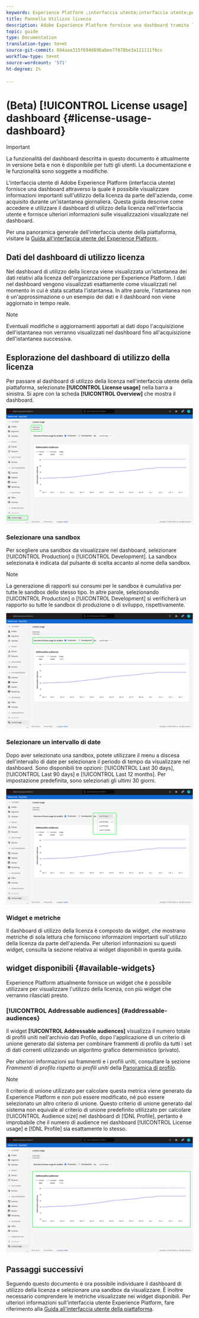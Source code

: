 ```yaml
---
keywords: Experience Platform ;interfaccia utente;interfaccia utente;personalizzazione;dashboard di utilizzo licenza;dashboard;utilizzo licenza;adesione;consumo
title: Pannello Utilizzo licenza
description: Adobe Experience Platform fornisce una dashboard tramite la quale è possibile visualizzare informazioni importanti sull'utilizzo della licenza da parte dell'azienda.
topic: guide
type: Documentation
translation-type: tm+mt
source-git-commit: 084aaa315f694d696abee7f078be3a121111f6cc
workflow-type: tm+mt
source-wordcount: '571'
ht-degree: 1%

---
```



# (Beta) [!UICONTROL License usage] dashboard {#license-usage-dashboard}

>[!IMPORTANT]
>
>La funzionalità del dashboard descritta in questo documento è attualmente in versione beta e non è disponibile per tutti gli utenti. La documentazione e le funzionalità sono soggette a modifiche.

L&#39;interfaccia utente di Adobe Experience Platform (interfaccia utente) fornisce una dashboard attraverso la quale è possibile visualizzare informazioni importanti sull&#39;utilizzo della licenza da parte dell&#39;azienda, come acquisito durante un&#39;istantanea giornaliera. Questa guida descrive come accedere e utilizzare il dashboard di utilizzo della licenza nell’interfaccia utente e fornisce ulteriori informazioni sulle visualizzazioni visualizzate nel dashboard.

Per una panoramica generale dell&#39;interfaccia utente della piattaforma, visitare la [Guida all&#39;interfaccia utente del Experience Platform ](../../landing/ui-guide.md).

## Dati del dashboard di utilizzo licenza

Nel dashboard di utilizzo della licenza viene visualizzata un&#39;istantanea dei dati relativi alla licenza dell&#39;organizzazione per  Experience Platform. I dati nel dashboard vengono visualizzati esattamente come visualizzati nel momento in cui è stata scattata l&#39;istantanea. In altre parole, l&#39;istantanea non è un&#39;approssimazione o un esempio dei dati e il dashboard non viene aggiornato in tempo reale.

>[!NOTE]
>
>Eventuali modifiche o aggiornamenti apportati ai dati dopo l&#39;acquisizione dell&#39;istantanea non verranno visualizzati nel dashboard fino all&#39;acquisizione dell&#39;istantanea successiva.

## Esplorazione del dashboard di utilizzo della licenza

Per passare al dashboard di utilizzo della licenza nell&#39;interfaccia utente della piattaforma, selezionate **[!UICONTROL License usage]** nella barra a sinistra. Si apre con la scheda **[!UICONTROL Overview]** che mostra il dashboard.

![](../images/license-usage/dashboard-overview.png)

### Selezionare una sandbox

Per scegliere una sandbox da visualizzare nel dashboard, selezionare [!UICONTROL Production] o [!UICONTROL Development]. La sandbox selezionata è indicata dal pulsante di scelta accanto al nome della sandbox.

>[!NOTE]
>
>La generazione di rapporti sui consumi per le sandbox è cumulativa per tutte le sandbox dello stesso tipo. In altre parole, selezionando [!UICONTROL Production] o [!UICONTROL Development] si verificherà un rapporto su tutte le sandbox di produzione o di sviluppo, rispettivamente.

![](../images/license-usage/select-sandbox.png)

### Selezionare un intervallo di date

Dopo aver selezionato una sandbox, potete utilizzare il menu a discesa dell&#39;intervallo di date per selezionare il periodo di tempo da visualizzare nel dashboard. Sono disponibili tre opzioni: [!UICONTROL Last 30 days], [!UICONTROL Last 90 days] e [!UICONTROL Last 12 months]. Per impostazione predefinita, sono selezionati gli ultimi 30 giorni.

![](../images/license-usage/select-date-range.png)

### Widget e metriche

Il dashboard di utilizzo della licenza è composto da widget, che mostrano metriche di sola lettura che forniscono informazioni importanti sull&#39;utilizzo della licenza da parte dell&#39;azienda. Per ulteriori informazioni su questi widget, consulta la sezione relativa ai widget disponibili in questa guida.

## widget disponibili {#available-widgets}

 Experience Platform attualmente fornisce un widget che è possibile utilizzare per visualizzare l&#39;utilizzo della licenza, con più widget che verranno rilasciati presto.

### [!UICONTROL Addressable audiences] {#addressable-audiences}

Il widget **[!UICONTROL Addressable audiences]** visualizza il numero totale di profili uniti nell&#39;archivio dati Profilo, dopo l&#39;applicazione di un criterio di unione generato dal sistema per combinare frammenti di profilo da tutti i set di dati correnti utilizzando un algoritmo grafico deterministico (privato).

Per ulteriori informazioni sui frammenti e i profili uniti, consultare la sezione *Frammenti di profilo rispetto ai profili uniti* della [Panoramica di profilo](../../profile/home.md).

>[!NOTE]
>
>Il criterio di unione utilizzato per calcolare questa metrica viene generato da  Experience Platform e non può essere modificato, né può essere selezionato un altro criterio di unione. Questo criterio di unione generato dal sistema non equivale al criterio di unione predefinito utilizzato per calcolare [!UICONTROL Audience size] nel dashboard di [!DNL Profile], pertanto è improbabile che il numero di audience nei dashboard [!UICONTROL License usage] e [!DNL Profile] sia esattamente lo stesso.

![](../images/license-usage/addressable-audiences.png)

## Passaggi successivi

Seguendo questo documento è ora possibile individuare il dashboard di utilizzo della licenza e selezionare una sandbox da visualizzare. È inoltre necessario comprendere le metriche visualizzate nei widget disponibili. Per ulteriori informazioni sull&#39;interfaccia utente  Experience Platform, fare riferimento alla [Guida all&#39;interfaccia utente della piattaforma](../../landing/ui-guide.md).